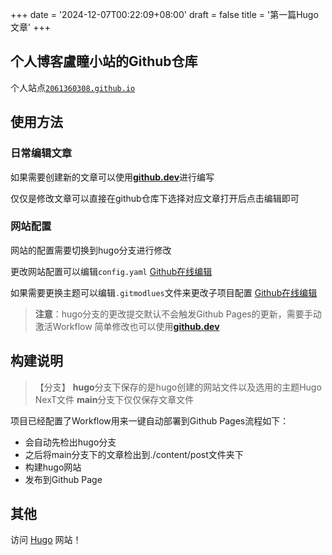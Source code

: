 +++
date = '2024-12-07T00:22:09+08:00'
draft = false
title = '第一篇Hugo文章'
+++

## 个人博客盧瞳小站的Github仓库
个人站点[`2061360308.github.io`](//2061360308.github.io)

## 使用方法
### 日常编辑文章
如果需要创建新的文章可以使用[**github.dev**](//github.dev/2061360308/2061360308.github.io/tree/main)进行编写

仅仅是修改文章可以直接在github仓库下选择对应文章打开后点击编辑即可

### 网站配置
网站的配置需要切换到hugo分支进行修改

更改网站配置可以编辑`config.yaml` [Github在线编辑](//github.com/2061360308/2061360308.github.io/edit/hugo/config.yaml)

如果需要更换主题可以编辑`.gitmodlues`文件来更改子项目配置 [Github在线编辑](//github.com/2061360308/2061360308.github.io/edit/hugo/.gitmodlues)

>**注意**：hugo分支的更改提交默认不会触发Github Pages的更新，需要手动激活Workflow
>简单修改也可以使用[**github.dev**](//github.dev/2061306030/2061360308.github.io/tree/hugo)

## 构建说明

> 【分支】
> **hugo**分支下保存的是hugo创建的网站文件以及选用的主题Hugo NexT文件
> **main**分支下仅仅保存文章文件

项目已经配置了Workflow用来一键自动部署到Github Pages流程如下：
 - 会自动先检出hugo分支
 - 之后将main分支下的文章检出到./content/post文件夹下
 - 构建hugo网站
 - 发布到Github Page

## 其他
访问 [Hugo](https://gohugo.io) 网站！
